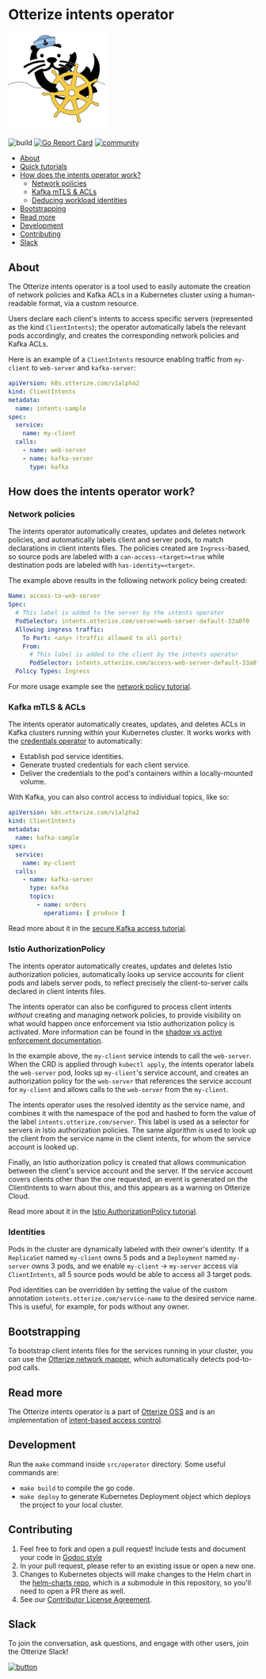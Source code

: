 # Otterize intents operator

<img title="Otter Manning Helm" src="./otterhelm.png" width=200 />


![build](https://github.com/otterize/intents-operator/actions/workflows/build.yaml/badge.svg)
[![Go Report Card](https://goreportcard.com/badge/github.com/otterize/intents-operator/src)](https://goreportcard.com/report/github.com/otterize/intents-operator/src)
[![community](https://img.shields.io/badge/slack-Otterize_Slack-purple.svg?logo=slack)](https://joinslack.otterize.com)

* [About](#about) 
* [Quick tutorials](https://docs.otterize.com/quick-tutorials/)
* [How does the intents operator work?](#how-does-the-intents-operator-work)
  * [Network policies](#network-policies)
  * [Kafka mTLS & ACLs](#kafka-mtls--acls)
  * [Deducing workload identities](#identities)
* [Bootstrapping](#bootstrapping)
* [Read more](#read-more)
* [Development](#development)
* [Contributing](#contributing)
* [Slack](#slack)


## About
The Otterize intents operator is a tool used to easily automate the creation of network policies and Kafka ACLs
in a Kubernetes cluster using a human-readable format, via a custom resource.

Users declare each client's intents to access specific servers (represented as the kind `ClientIntents`); 
the operator automatically labels the relevant pods accordingly, 
and creates the corresponding network policies and Kafka ACLs.

Here is an example of a `ClientIntents` resource enabling traffic from `my-client` to `web-server` and `kafka-server`:
```yaml
apiVersion: k8s.otterize.com/v1alpha2
kind: ClientIntents
metadata:
  name: intents-sample
spec:
  service:
    name: my-client
  calls:
    - name: web-server
    - name: kafka-server
      type: kafka
```

## How does the intents operator work?

### Network policies
The intents operator automatically creates, updates and deletes network policies, and automatically labels client and server pods, 
to match declarations in client intents files.
The policies created are `Ingress`-based, so source pods are labeled with a `can-access-<target>=true` 
while destination pods are labeled with `has-identity=<target>`.

The example above results in the following network policy being created: 
```yaml
Name: access-to-web-server
Spec:
  # This label is added to the server by the intents operator
  PodSelector: intents.otterize.com/server=web-server-default-33a0f0
  Allowing ingress traffic:
    To Port: <any> (traffic allowed to all ports)
    From:
      # This label is added to the client by the intents operator
      PodSelector: intents.otterize.com/access-web-server-default-33a0f0=true
  Policy Types: Ingress
```

For more usage example see the [network policy tutorial](https://docs.otterize.com/quick-tutorials/k8s-network-policies).

### Kafka mTLS & ACLs
The intents operator automatically creates, updates, and deletes ACLs in Kafka clusters running within your Kubernetes cluster. 
It works works with the [credentials operator](https://github.com/otterize/credentials-operator) to automatically:
- Establish pod service identities.
- Generate trusted credentials for each client service.
- Deliver the credentials to the pod's containers within a locally-mounted volume.

With Kafka, you can also control access to individual topics, like so:
```yaml
apiVersion: k8s.otterize.com/v1alpha2
kind: ClientIntents
metadata:
  name: kafka-sample
spec:
  service:
    name: my-client
  calls:
    - name: kafka-server
      type: kafka
      topics:
        - name: orders
          operations: [ produce ]
```

Read more about it in the [secure Kafka access tutorial](https://docs.otterize.com/quick-tutorials/k8s-kafka-mtls).

### Istio AuthorizationPolicy
The intents operator automatically creates, updates and deletes Istio authorization policies, automatically looks up service accounts for client pods and labels server pods, to reflect precisely the client-to-server calls declared in client intents files.

The intents operator can also be configured to process client intents *without* creating and managing network policies, to provide visibility on what would happen once enforcement via Istio authorization policy is activated. More information can be found in the [shadow vs active enforcement documentation](/shadow-vs-active-enforcement).

In the example above, the `my-client` service intends to call the `web-server`. When the CRD is applied through `kubectl apply`, the intents operator labels the `web-server` pod, looks up `my-client`'s service account, and creates an authorization policy for the `web-server` that references the service account for `my-client` and allows calls to the `web-server` from the `my-client`.

The intents operator uses the resolved identity as the service name, and combines it with the namespace of the pod and hashed to form the value of the label `intents.otterize.com/server`.
This label is used as a selector for servers in Istio authorization policies. The same algorithm is used to look up the client from the service name in the client intents, for whom the service account is looked up.

Finally, an Istio authorization policy is created that allows communication between the client's service account and the server. If the service account covers clients other than the one requested, an event is generated on the ClientIntents to warn about this, and this appears as a warning on Otterize Cloud.

Read more about it in the [Istio AuthorizationPolicy tutorial](https://docs.otterize.com/quick-tutorials/k8s-istio-authorization-policies).

### Identities
Pods in the cluster are dynamically labeled with their owner's identity. If a `ReplicaSet` named `my-client` owns 5 pods
and a `Deployment` named `my-server` owns 3 pods, and we enable `my-client` &rarr; `my-server` access via `ClientIntents`, all 5
source pods would be able to access all 3 target pods.

Pod identities can be overridden by setting the value of the custom annotation `intents.otterize.com/service-name`
to the desired service name. This is useful, for example, for pods without any owner.


## Bootstrapping
To bootstrap client intents files for the services running in your cluster, you can use the [Otterize network 
mapper](https://github.com/otterize/network-mapper), which automatically detects pod-to-pod calls.

## Read more
The Otterize intents operator is a part of [Otterize OSS](https://otterize.com/open-source) 
and is an implementation of [intent-based access control](https://otterize.com/ibac).

## Development
Run the `make` command inside `src/operator` directory. Some useful commands are:
* `make build` to compile the go code.
* `make deploy` to generate Kubernetes Deployment object which deploys the project to your local cluster.

## Contributing
1. Feel free to fork and open a pull request! Include tests and document your code in [Godoc style](https://go.dev/blog/godoc)
2. In your pull request, please refer to an existing issue or open a new one.
3. Changes to Kubernetes objects will make changes to the Helm chart in the [helm-charts repo](https://github.com/otterize/helm-charts), 
which is a submodule in this repository, so you'll need to open a PR there as well.
4. See our [Contributor License Agreement](https://github.com/otterize/cla/).

## Slack
To join the conversation, ask questions, and engage with other users, join the Otterize Slack!

[![button](https://i.ibb.co/vwRP6xK/Group-3090-2.png)](https://joinslack.otterize.com)
